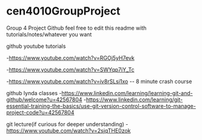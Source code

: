 # cen4010GroupProject
Group 4 Project Github
feel free to edit this readme with tutorials/notes/whatever you want

github youtube tutorials

-https://www.youtube.com/watch?v=RGOj5yH7evk

-https://www.youtube.com/watch?v=SWYqp7iY_Tc

-https://www.youtube.com/watch?v=iv8rSLsi1xo -- 8 minute crash course
  
github lynda classes
-https://www.linkedin.com/learning/learning-git-and-github/welcome?u=42567804
-https://www.linkedin.com/learning/git-essential-training-the-basics/use-git-version-control-software-to-manage-project-code?u=42567804
  
git lecture(if curious for deeper understanding)
-https://www.youtube.com/watch?v=2sjqTHE0zok
